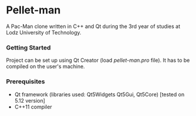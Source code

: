 # Pellet-man

A Pac-Man clone written in C++ and Qt during the 3rd year of studies at Lodz University of Technology.

### Getting Started

Project can be set up using Qt Creator (load *pellet-man.pro* file).
It has to be compiled on the user's machine.

### Prerequisites

- Qt framework (libraries used: Qt5Widgets Qt5Gui, Qt5Core) [tested on 5.12 version]
- C++11 compiler
